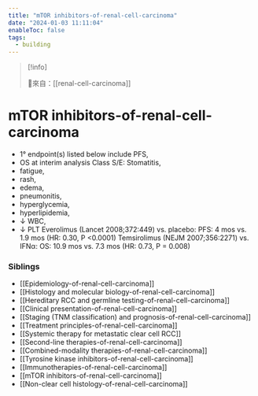 ```yaml
---
title: "mTOR inhibitors-of-renal-cell-carcinoma"
date: "2024-01-03 11:11:04"
enableToc: false
tags:
  - building
---
```

> [!info]
>
> 🌱來自：[[renal-cell-carcinoma]]
# mTOR inhibitors-of-renal-cell-carcinoma
- 1° endpoint(s) listed below include PFS,
- OS at interim analysis Class S/E: Stomatitis,
- fatigue,
- rash,
- edema,
- pneumonitis,
- hyperglycemia,
- hyperlipidemia,
- ↓ WBC,
- ↓ PLT
Everolimus (Lancet 2008;372:449) vs. placebo: PFS: 4 mos vs. 1.9 mos (HR: 0.30, P <0.0001)
Temsirolimus (NEJM 2007;356:2271) vs. IFNα: OS: 10.9 mos vs. 7.3 mos (HR: 0.73, P = 0.008)
### Siblings
- [[Epidemiology-of-renal-cell-carcinoma]]
- [[Histology and molecular biology-of-renal-cell-carcinoma]]
- [[Hereditary RCC and germline testing-of-renal-cell-carcinoma]]
- [[Clinical presentation-of-renal-cell-carcinoma]]
- [[Staging (TNM classification) and prognosis-of-renal-cell-carcinoma]]
- [[Treatment principles-of-renal-cell-carcinoma]]
- [[Systemic therapy for metastatic clear cell RCC]]
- [[Second-line therapies-of-renal-cell-carcinoma]]
- [[Combined-modality therapies-of-renal-cell-carcinoma]]
- [[Tyrosine kinase inhibitors-of-renal-cell-carcinoma]]
- [[Immunotherapies-of-renal-cell-carcinoma]]
- [[mTOR inhibitors-of-renal-cell-carcinoma]]
- [[Non-clear cell histology-of-renal-cell-carcinoma]]
